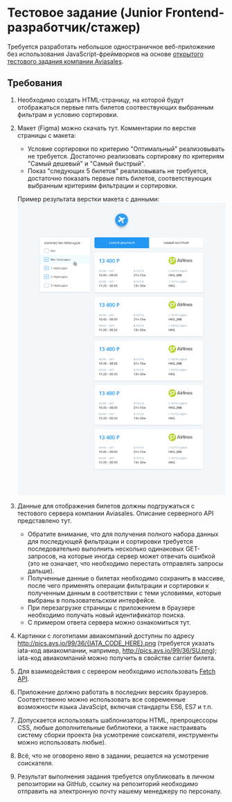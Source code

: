 # Тестовое задание (Junior Frontend-разработчик/стажер)

Требуется разработать небольшое одностраничное веб-приложение без использования JavaScript-фреймворков на основе [открытого тестового задания компании Aviasales](https://github.com/KosyanMedia/test-tasks/tree/master/aviasales_frontend).


## Требования

1. Необходимо создать HTML-страницу, на которой будут отображаться первые пять билетов соотвествующих выбранным фильтрам и условию сортировки.
2. Макет (Figma) можно скачать тут. Комментарии по верстке страницы с макета:
    
    * Условие сортировки по критерию "Оптимальный" реализовывать не требуется. Достаточно реализовать сортировку по критериям "Самый дешевый" и "Самый быстрый".
    * Показ "следующих 5 билетов" реализовывать не требуется, достаточно показать первые пять билетов, соответствующих выбранным критериям фильтрации и сортировки.

    Пример результата верстки макета с данными:
    ![](search_preview.png?raw=true)

3. Данные для отображения билетов должны подгружаться с тестового сервера компании Aviasales. Описание серверного API представлено тут.

    * Обратите внимание, что для получения полного набора данных для последующей фильтрации и сортировки требуется последовательно выполнить несколько одинаковых GET-запросов, на которые иногда сервер может отвечать ошибкой (это не означает, что необходимо перестать отправлять запросы дальше).
    * Полученные данные о билетах необходимо сохранить в массиве, после чего применять операции фильтрации и сортировки к полученным данным в соответствии с теми условиями, которые выбраны в пользовательском интерфейсе.
    * При перезагрузке страницы с приложением в браузере необходимо получать новый идентификатор поиска.
    * С примером ответа сервера можно ознакомиться тут.
  
4. Картинки с логотипами авиакомпаний доступны по адресу http://pics.avs.io/99/36/{IATA_CODE_HERE}.png (требуется указать iata-код авиакомпании, например, http://pics.avs.io/99/36/SU.png); iata-код авиакомпаний можно получить в свойстве carrier билета.
5. Для взаимодействия с сервером необходимо использовать [Fetch API](https://developer.mozilla.org/ru/docs/Web/API/Fetch_API/Using_Fetch).
6. Приложение должно работать в последних версиях браузеров. Соответственно можно использовать все современные возможности языка JavaScipt, включая стандарты ES6, ES7 и т.п.
7. Допускается использовать шаблонизаторы HTML, препроцессоры CSS, любые дополнительные библиотеки, а также настраивать систему сборки проекта (на усмотрение соискателя, инструменты можно использовать любые).
8. Всё, что не оговорено явно в задании, решается на усмотрение соискателя.
9. Результат выполнения задания требуется опубликовать в личном репозитории на GitHub, ссылку на репозиторий необходимо отправить на электронную почту нашему менеджеру по персоналу.
